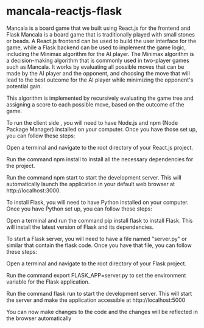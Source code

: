 # mancala-reactjs-flask
Mancala is a board game that we built using React.js for the frontend and Flask
Mancala is a board game that is traditionally played with small stones or beads. A React.js frontend can be used to build the user interface for the game, 
while a Flask backend can be used to implement the game logic, including the Minimax algorithm for the AI player. 
The Minimax algorithm is a decision-making algorithm that is commonly used in two-player games such as Mancala. It works by evaluating all possible moves that can be made by the AI player and the opponent, 
and choosing the move that will lead to the best outcome for the AI player while minimizing the opponent's potential gain. 

This algorithm is implemented by recursively evaluating the game tree and assigning a score to each possible move, based on the outcome of the game.

To run the client side , you will need to have Node.js and npm (Node Package Manager) installed on your computer. 
Once you have those set up, you can follow these steps:

Open a terminal and navigate to the root directory of your React.js project.

Run the command npm install to install all the necessary dependencies for the project.

Run the command npm start to start the development server. This will automatically launch the application in your default web browser at http://localhost:3000.


To install Flask, you will need to have Python installed on your computer. Once you have Python set up, you can follow these steps:

Open a terminal and run the command pip install flask to install Flask. This will install the latest version of Flask and its dependencies.

To start a Flask server, you will need to have a file named "server.py" or similar that contain the flask code. Once you have that file, you can follow these steps:

Open a terminal and navigate to the root directory of your Flask project.

Run the command export FLASK_APP=server.py to set the environment variable for the Flask application.

Run the command flask run to start the development server. This will start the server and make the application accessible at http://localhost:5000

You can now make changes to the code and the changes will be reflected in the browser automatically
